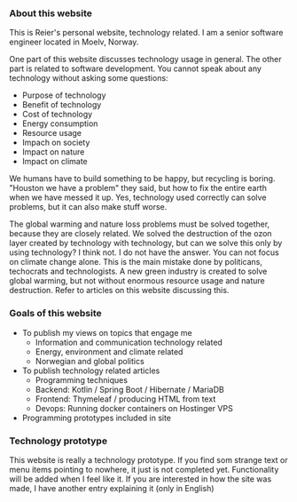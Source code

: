 

### About this website

This is Reier's personal website, technology related.
I am a senior software engineer located in Moelv, Norway.

One part of this website discusses technology usage in general.
The other part is related to software development.
You cannot speak about any technology without asking some questions:

* Purpose of technology
* Benefit of technology
* Cost of technology
* Energy consumption
* Resource usage
* Impach on society
* Impact on nature
* Impact on climate

We humans have to build something to be happy, but recycling is boring.
"Houston we have a problem" they said, but how to fix the entire earth when we have messed it up.
Yes, technology used correctly can solve problems, but it can also make stuff worse.

The global warming and nature loss problems must be solved together, because they are closely related.
We solved the destruction of the ozon layer created by technology with technology, 
but can we solve this only by using technology? I think not.
I do not have the answer. You can not focus on climate change alone. This is the main mistake done
by politicans, techocrats and technologists. A new green industry is created to solve global warming,
but not without enormous resource usage and nature destruction. Refer to articles on this website
discussing this. 

### Goals of this website

* To publish my views on topics that engage me
  * Information and communication technology related
  * Energy, environment and climate related
  * Norwegian and global politics
* To publish technology related articles
  * Programming techniques
  * Backend: Kotlin / Spring Boot / Hibernate / MariaDB
  * Frontend: Thymeleaf / producing HTML from text
  * Devops: Running docker containers on Hostinger VPS
* Programming prototypes included in site

### Technology prototype

This website is really a technology prototype. If you find som strange text or menu items pointing
to nowhere, it just is not completed yet. Functionality will be added when I feel like it.
If you are interested in how the site was made, I have another entry explaining it (only in English)




  



